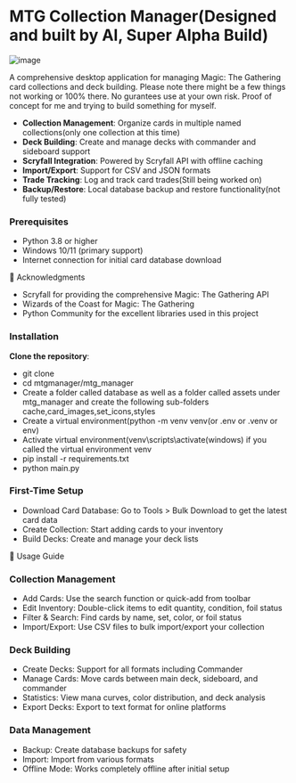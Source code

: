 # MTG Collection Manager(Designed and built by AI, Super Alpha Build)

![image](https://github.com/user-attachments/assets/89b63b43-1040-4ea4-af79-4aa9d0780bb8)

A comprehensive desktop application for managing Magic: The Gathering card collections and deck building. Please note there might be a few things not working or 100% there. No gurantees use at your own risk. Proof of concept for me and trying to build something for myself.

- **Collection Management**: Organize cards in multiple named collections(only one collection at this time)
- **Deck Building**: Create and manage decks with commander and sideboard support
- **Scryfall Integration**: Powered by Scryfall API with offline caching
- **Import/Export**: Support for CSV and JSON formats
- **Trade Tracking**: Log and track card trades(Still being worked on)
- **Backup/Restore**: Local database backup and restore functionality(not fully tested)

### Prerequisites

- Python 3.8 or higher
- Windows 10/11 (primary support)
- Internet connection for initial card database download

🙏 Acknowledgments
- Scryfall for providing the comprehensive Magic: The Gathering API
- Wizards of the Coast for Magic: The Gathering
- Python Community for the excellent libraries used in this project

### Installation
**Clone the repository**:
- git clone
- cd mtgmanager/mtg_manager
- Create a folder called database as well as a folder called assets under mtg_manager and create the following sub-folders cache,card_images,set_icons,styles
- Create a virtual environment(python -m venv venv(or .env or .venv or env)
- Activate virtual environment(venv\scripts\activate(windows) if you called the virtual environment venv
- pip install -r requirements.txt
- python main.py

### First-Time Setup

- Download Card Database: Go to Tools > Bulk Download to get the latest card data
- Create Collection: Start adding cards to your inventory
- Build Decks: Create and manage your deck lists

📖 Usage Guide

### Collection Management
- Add Cards: Use the search function or quick-add from toolbar
- Edit Inventory: Double-click items to edit quantity, condition, foil status
- Filter & Search: Find cards by name, set, color, or foil status
- Import/Export: Use CSV files to bulk import/export your collection
### Deck Building
- Create Decks: Support for all formats including Commander
- Manage Cards: Move cards between main deck, sideboard, and commander
- Statistics: View mana curves, color distribution, and deck analysis
- Export Decks: Export to text format for online platforms
### Data Management
- Backup: Create database backups for safety
- Import: Import from various formats
- Offline Mode: Works completely offline after initial setup
